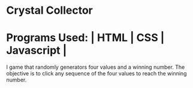 # Crystal Collector

# Programs Used: |  HTML  |  CSS  |  Javascript  |

I game that randomly generators four values and a winning number. The objective is to click any sequence of the four values to reach the winning number. 

